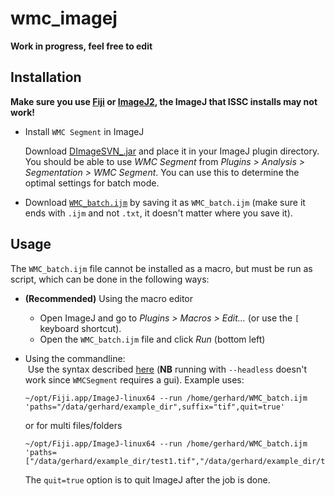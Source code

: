 # wmc_imagej

**Work in progress, feel free to edit**

## Installation

**Make sure you use [Fiji](https://fiji.sc/) or [ImageJ2](https://imagej.net/ImageJ2), the ImageJ that ISSC installs may not work!**

* Install `WMC Segment` in ImageJ

  Download [DImageSVN_.jar](https://github.com/lacdr-tox/cellprofiler-plugins/blob/master/ij_plugins/DImageSVN_.jar) and place it in your ImageJ plugin directory. You should be able to use *WMC Segment* from *Plugins > Analysis > Segmentation > WMC Segment*. You can use this to determine the optimal settings for batch mode.

* Download [`WMC_batch.ijm`](https://github.com/lacdr-tox/wmc_imagej/raw/master/WMC_batch.ijm) by saving it as `WMC_batch.ijm` (make sure it ends with `.ijm` and not `.txt`, it doesn't matter where you save it).

## Usage

The `WMC_batch.ijm` file cannot be installed as a macro, but must be run as script, which can be done in the following ways:

* **(Recommended)** Using the macro editor
  * Open ImageJ and go to *Plugins > Macros > Edit...* (or use the `[` keyboard shortcut).
  * Open the `WMC_batch.ijm` file and click *Run* (bottom left)
* Using the commandline:  
  Use the syntax described [here](https://imagej.net/Scripting_Headless) (**NB** running with `--headless` doesn't work since `WMCSegment` requires a gui). Example uses:

      ~/opt/Fiji.app/ImageJ-linux64 --run /home/gerhard/WMC_batch.ijm 'paths="/data/gerhard/example_dir",suffix="tif",quit=true'
      
  or for multi files/folders

      ~/opt/Fiji.app/ImageJ-linux64 --run /home/gerhard/WMC_batch.ijm 'paths=["/data/gerhard/example_dir/test1.tif","/data/gerhard/example_dir/test2.tif"],quit=true'
      
  The `quit=true` option is to quit ImageJ after the job is done.
